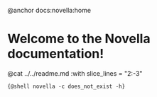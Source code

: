 @anchor docs:novella:home
# Welcome to the Novella documentation!

@cat ../../readme.md :with slice_lines = "2:-3"

```
{@shell novella -c does_not_exist -h}
```
